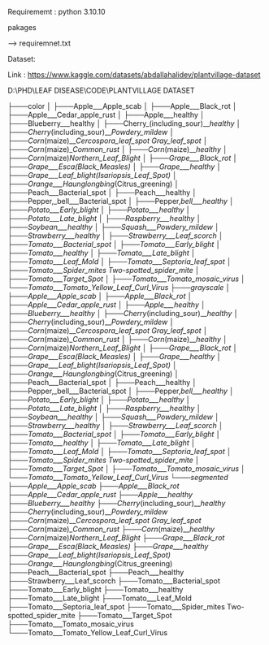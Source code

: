 Requirememt :
python 3.10.10

pakages

--> requiremnet.txt



Dataset:

Link : https://www.kaggle.com/datasets/abdallahalidev/plantvillage-dataset

D:\PHD\LEAF DISEASE\CODE\PLANTVILLAGE DATASET

├───color
│   ├───Apple___Apple_scab
│   ├───Apple___Black_rot
│   ├───Apple___Cedar_apple_rust
│   ├───Apple___healthy
│   ├───Blueberry___healthy
│   ├───Cherry_(including_sour)___healthy
│   ├───Cherry_(including_sour)___Powdery_mildew
│   ├───Corn_(maize)___Cercospora_leaf_spot Gray_leaf_spot
│   ├───Corn_(maize)___Common_rust_
│   ├───Corn_(maize)___healthy
│   ├───Corn_(maize)___Northern_Leaf_Blight
│   ├───Grape___Black_rot
│   ├───Grape___Esca_(Black_Measles)
│   ├───Grape___healthy
│   ├───Grape___Leaf_blight_(Isariopsis_Leaf_Spot)
│   ├───Orange___Haunglongbing_(Citrus_greening)
│   ├───Peach___Bacterial_spot
│   ├───Peach___healthy
│   ├───Pepper,_bell___Bacterial_spot
│   ├───Pepper,_bell___healthy
│   ├───Potato___Early_blight
│   ├───Potato___healthy
│   ├───Potato___Late_blight
│   ├───Raspberry___healthy
│   ├───Soybean___healthy
│   ├───Squash___Powdery_mildew
│   ├───Strawberry___healthy
│   ├───Strawberry___Leaf_scorch
│   ├───Tomato___Bacterial_spot
│   ├───Tomato___Early_blight
│   ├───Tomato___healthy
│   ├───Tomato___Late_blight
│   ├───Tomato___Leaf_Mold
│   ├───Tomato___Septoria_leaf_spot
│   ├───Tomato___Spider_mites Two-spotted_spider_mite
│   ├───Tomato___Target_Spot
│   ├───Tomato___Tomato_mosaic_virus
│   └───Tomato___Tomato_Yellow_Leaf_Curl_Virus
├───grayscale
│   ├───Apple___Apple_scab
│   ├───Apple___Black_rot
│   ├───Apple___Cedar_apple_rust
│   ├───Apple___healthy
│   ├───Blueberry___healthy
│   ├───Cherry_(including_sour)___healthy
│   ├───Cherry_(including_sour)___Powdery_mildew
│   ├───Corn_(maize)___Cercospora_leaf_spot Gray_leaf_spot
│   ├───Corn_(maize)___Common_rust_
│   ├───Corn_(maize)___healthy
│   ├───Corn_(maize)___Northern_Leaf_Blight
│   ├───Grape___Black_rot
│   ├───Grape___Esca_(Black_Measles)
│   ├───Grape___healthy
│   ├───Grape___Leaf_blight_(Isariopsis_Leaf_Spot)
│   ├───Orange___Haunglongbing_(Citrus_greening)
│   ├───Peach___Bacterial_spot
│   ├───Peach___healthy
│   ├───Pepper,_bell___Bacterial_spot
│   ├───Pepper,_bell___healthy
│   ├───Potato___Early_blight
│   ├───Potato___healthy
│   ├───Potato___Late_blight
│   ├───Raspberry___healthy
│   ├───Soybean___healthy
│   ├───Squash___Powdery_mildew
│   ├───Strawberry___healthy
│   ├───Strawberry___Leaf_scorch
│   ├───Tomato___Bacterial_spot
│   ├───Tomato___Early_blight
│   ├───Tomato___healthy
│   ├───Tomato___Late_blight
│   ├───Tomato___Leaf_Mold
│   ├───Tomato___Septoria_leaf_spot
│   ├───Tomato___Spider_mites Two-spotted_spider_mite
│   ├───Tomato___Target_Spot
│   ├───Tomato___Tomato_mosaic_virus
│   └───Tomato___Tomato_Yellow_Leaf_Curl_Virus
└───segmented
    ├───Apple___Apple_scab
    ├───Apple___Black_rot
    ├───Apple___Cedar_apple_rust
    ├───Apple___healthy
    ├───Blueberry___healthy
    ├───Cherry_(including_sour)___healthy
    ├───Cherry_(including_sour)___Powdery_mildew
    ├───Corn_(maize)___Cercospora_leaf_spot Gray_leaf_spot
    ├───Corn_(maize)___Common_rust_
    ├───Corn_(maize)___healthy
    ├───Corn_(maize)___Northern_Leaf_Blight
    ├───Grape___Black_rot
    ├───Grape___Esca_(Black_Measles)
    ├───Grape___healthy
    ├───Grape___Leaf_blight_(Isariopsis_Leaf_Spot)
    ├───Orange___Haunglongbing_(Citrus_greening)
    ├───Peach___Bacterial_spot
    ├───Peach___healthy
    ├───Strawberry___Leaf_scorch
    ├───Tomato___Bacterial_spot
    ├───Tomato___Early_blight
    ├───Tomato___healthy
    ├───Tomato___Late_blight
    ├───Tomato___Leaf_Mold
    ├───Tomato___Septoria_leaf_spot
    ├───Tomato___Spider_mites Two-spotted_spider_mite
    ├───Tomato___Target_Spot
    ├───Tomato___Tomato_mosaic_virus
    └───Tomato___Tomato_Yellow_Leaf_Curl_Virus

